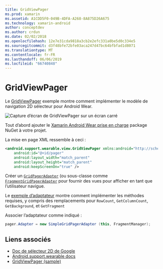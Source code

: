 ```yaml
---
title: GridViewPager
ms.prod: xamarin
ms.assetid: A1CDD5F0-049B-4DFA-A268-8A875D26A675
ms.technology: xamarin-android
author: conceptdev
ms.author: crdun
ms.date: 02/02/2018
ms.openlocfilehash: 12e7e31cda9818a3cb2e2efc331a0be5d0c334e5
ms.sourcegitcommit: d3f48bfe72bfe03aca247d47bc64bfbfad1d8071
ms.translationtype: MT
ms.contentlocale: fr-FR
ms.lasthandoff: 06/06/2019
ms.locfileid: "66740848"
---
```

# <a name="gridviewpager"></a>GridViewPager

Le [GridViewPager](https://developer.xamarin.com/samples/monodroid/wear/GridViewPager/) exemple montre comment implémenter le modèle de navigation 2D sélecteur pour Android Wear.

![Capture d’écran de GridViewPager sur un écran carré](gridviewpager-images/gridviewpager.png)

Tout d’abord ajouter le [Xamarin Android Wear prise en charge](https://www.nuget.org/packages/Xamarin.Android.Wear/) package NuGet à votre projet.

La mise en page XML ressemble à ceci :

```xml
<android.support.wearable.view.GridViewPager xmlns:android="http://schemas.android.com/apk/res/android"
    android:id="@+id/pager"
    android:layout_width="match_parent"
    android:layout_height="match_parent"
    android:keepScreenOn="true" />
```

Créer un [`GridPagerAdapter`](https://developer.android.com/reference/android/support/wearable/view/GridPagerAdapter.html)
(ou sous-classe comme [`FragmentGridPagerAdapter`](https://developer.android.com/reference/android/support/wearable/view/FragmentGridPagerAdapter.html)
pour fournir des vues pour afficher en tant que l’utilisateur navigue.

Le [exemple d’adaptateur](https://github.com/xamarin/monodroid-samples/blob/master/wear/GridViewPager/GridViewPager/SimpleGridPagerAdapter.cs) montre comment implémenter les méthodes requises, y compris des remplacements pour `RowCount`, `GetColumnCount`, `GetBackground`, et `GetFragment`

Associer l’adaptateur comme indiqué :

```csharp
pager.Adapter = new SimpleGridPagerAdapter (this, FragmentManager);
```



## <a name="related-links"></a>Liens associés

- [Doc de sélecteur 2D de Google](https://developer.android.com/training/wearables/ui/2d-picker.html)
- [Android.support.wearable docs](https://developer.android.com/reference/android/support/wearable/view/package-summary.html)
- [GridViewPager (sample)](https://developer.xamarin.com/samples/monodroid/wear/GridViewPager/)
